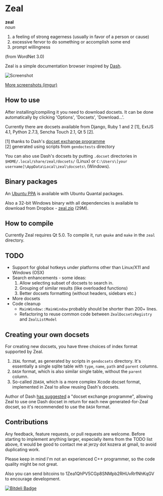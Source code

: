 # Zeal

**zeal**  
*noun*  

 1. a feeling of strong eagerness (usually in favor of a person or cause)
 2. excessive fervor to do something or accomplish some end
 3. prompt willingness

(from WordNet 3.0)

Zeal is a simple documentation browser inspired by [Dash](http://kapeli.com/dash/).

![Screenshot](http://i.imgur.com/SiLvpz8.png)

[More screenshots (imgur)](http://imgur.com/a/eVi97)


## How to use

After installing/compiling it you need to download docsets. It can be done automatically by clicking 'Options', 'Docsets', 'Download...'.

Currently there are docsets available from Django, Ruby 1 and 2 [1], ExtJS 4.1, Python 2.7.3, Sencha Touch 2.1, Qt 5 [2].

[1] thanks to Dash's [docset exchange programme](https://github.com/jkozera/zeal/issues/1#issuecomment-13357189)  
[2] generated using scripts from `gendoctests` directory

You can also use Dash's docsets by putting `.docset` directories in `$HOME/.local/share/zeal/docsets/` (Linux) or `C:\Users\[your username]\AppData\Local\zeal\docsets\` (Windows).

## Binary packages

An [Ubuntu PPA](https://launchpad.net/~jerzy-kozera/+archive/zeal-ppa) is available with Ubuntu Quantal packages.

Also a 32-bit Windows binary with all dependencies is available to download from Dropbox - [zeal.zip](https://www.dropbox.com/s/aggp899jz2lzmfa/zeal.zip) (29M).

## How to compile

Currently Zeal requires Qt 5.0. To compile it, run `qmake` and `make` in the `zeal` directory.

## TODO

 * Support for global hotkeys under platforms other than Linux/X11 and Windows (OSX)
 * Search enhancements - some ideas:
   1. Allow selecting subset of docsets to search in.
   2. Grouping of similar results (like overloaded functions)
   3. Better docsets formatting (without headers, sidebars etc.)
 * More docsets
 * Code cleanup
   * `MainWindow::MainWindow` probably should be shorter than 200+ lines.
   * Refactoring to reuse common code between `ZealDocsetsRegistry` and `ZealListModel`

## Creating your own docsets

For creating new docsets, you have three choices of index format supported by Zeal.

 1. `ZEAL` format, as generated by scripts in `gendocsets` directory. It's essentially a single sqlite table with `type`, `name`, `path` and `parent` columns.
 2. `DASH` format, which is also similar single table, without the `parent` column.
 3. So-called `ZDASH`, which is a more complex Xcode docset format, implemented in Zeal to allow reusing Dash's docsets.

Author of Dash [has suggested](https://github.com/jkozera/zeal/issues/1#issuecomment-13357189) a "docset exchange programme", allowing Zeal to use one Dash docset in return for each new generated-for-Zeal docset, so it's recommended to use the `DASH` format.

## Contributions

Any feedback, feature requests, or pull requests are welcome. Before starting to implement anything larger, especially items from the TODO list above, it would be good to contact me at jerzy dot kozera at gmail, to avoid duplicating work.

Please keep in mind I'm not an experienced C++ programmer, so the code quality might be not great.

Also you can send bitcoins to 1Zea1QhPV5CGp8SNMpb2RHUvRrfNhKqGV to encourage development.


[![Bitdeli Badge](https://d2weczhvl823v0.cloudfront.net/jkozera/zeal/trend.png)](https://bitdeli.com/free "Bitdeli Badge")

